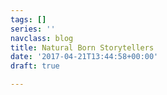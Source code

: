 ```yaml
---
tags: []
series: ''
navclass: blog
title: Natural Born Storytellers
date: '2017-04-21T13:44:58+00:00'
draft: true

---
```

